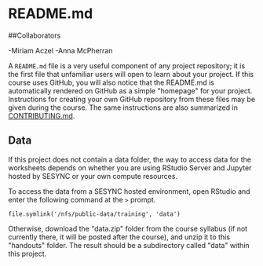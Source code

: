 # README.md
##Collaborators

-Miriam Aczel
-Anna McPherran

A `README.md` file is a very useful component of any project
repository; it is the first file that unfamiliar users will open to
learn about your project. If this course uses GitHub, you will also
notice that the README.md is automatically rendered on GitHub as a
simple "homepage" for your project. Instructions for creating your own
GitHub repository from these files may be given during the course. The
same instructions are also summarized in [CONTRIBUTING.md].

## Data

If this project does not contain a data folder, the way to access data
for the worksheets depends on whether you are using RStudio Server and
Jupyter hosted by SESYNC or your own compute resources.

To access the data from a SESYNC hosted environment, open RStudio and
enter the following command at the `>` prompt.

```
file.symlink('/nfs/public-data/training', 'data')
```

Otherwise, download the "data.zip" folder from the course syllabus (if
not currently there, it will be posted after the course), and unzip it
to this "handouts" folder. The result should be a subdirectory called
"data" within this project.

[CONTRIBUTING.md]: CONTRIBUTING.md
